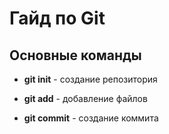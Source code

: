# Гайд по Git

## Основные команды

* **git init** - создание репозитория

* **git add** - добавление файлов

* **git commit** - создание коммита
